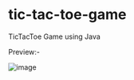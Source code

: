# tic-tac-toe-game
TicTacToe Game using Java

Preview:-

![image](https://github.com/kishore28kumar/tic-tac-toe-game/assets/139374121/c52131c9-3f8c-4b2e-9926-9a09f0304920)
